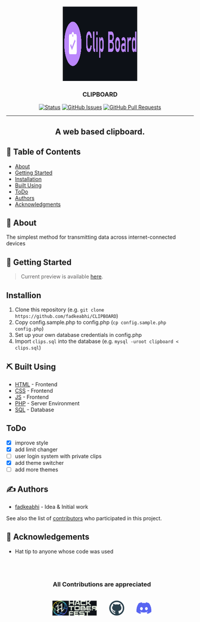 <p align="center">
  <a href="" rel="noopener">
 <img width=200px height=200px src="images/cb.svg" alt="Project logo"></a>
</p>

<h3 align="center">CLIPBOARD</h3>

<div align="center">

  [![Status](https://img.shields.io/badge/status-active-success.svg)]() 
  [![GitHub Issues](https://img.shields.io/github/issues/fadkeabhi/CLIPBOARD.svg)](https://github.com/fakedabhi/CLIPBOARD/issues)
  [![GitHub Pull Requests](https://img.shields.io/github/issues-pr/fadkeabhi/CLIPBOARD.svg)](https://github.com/fakedabhi/CLIPBOARD/pulls)

</div>

---

<h2 align="center"> A web based clipboard.
    <br> 
</>

## 📝 Table of Contents
- [About](#about)
- [Getting Started](#getting_started)
- [Installation](#installation)
- [Built Using](#built_using)
- [ToDo](#todo)
- [Authors](#authors)
- [Acknowledgments](#acknowledgement)

## 🧐 About <a name = "about"></a>
The simplest method for transmitting data across internet-connected devices

## 🏁 Getting Started <a name = "getting_started"></a>
> Current preview is available [here](https://djabrj.gq/).

## Installion <a name = "installation"></a>
1. Clone this repository (e.g. `git clone https://github.com/fadkeabhi/CLIPBOARD`)
2. Copy config.sample.php to config.php (`cp config.sample.php config.php`)
3. Set up your own database credentials in config.php
4. Import `clips.sql` into the database (e.g. `mysql -uroot clipboard < clips.sql`)

## ⛏️ Built Using <a name = "built_using"></a>
- [HTML](https://html.com/) - Frontend
- [CSS](https://developer.mozilla.org/en-US/docs/Web/CSS) - Frontend
- [JS](https://www.javascript.com/) - Frontend
- [PHP](https://www.php.net/) - Server Environment
- [SQL](https://www.mysql.com/) - Database

## ToDo<a name ="todo"></a> 
- [x] improve style
- [x] add limit changer
- [ ] user login system with private clips
- [x] add theme switcher
- [ ] add more themes

## ✍️ Authors <a name = "authors"></a>
- [fadkeabhi](https://github.com/fadkeabhi) - Idea & Initial work

See also the list of [contributors](https://github.com/fadkeabhi/CLIPBOARD/graphs/contributors) who participated in this project.

## 🎉 Acknowledgements <a name = "acknowledgement"></a>
- Hat tip to anyone whose code was used

<br>
<br>

<div align="center"  class="icons-social" style="margin-left: 10px;">
 <h3> <b>All Contributions are appreciated </b> </h3>
 <br>
 <a   target="_blank" href="https://hacktoberfest.com">
			<img src="images/hacktober.svg"  height="40" ></a>&nbsp;&nbsp;&nbsp;&nbsp;&nbsp;
        <a style="margin-left: 10px;" target="_blank" href="https://github.com/fadkeabhi/CLIPBOARD">
		<img src="images/github.svg" height="40"></a>&nbsp;&nbsp;&nbsp;&nbsp;&nbsp;
        <a style="margin-left: 10px;" target="_blank" href="">
			<img src="images/discord.svg" height="40"
            width ="40"></a>
      </div>

